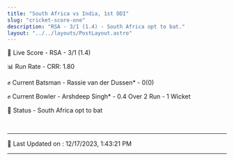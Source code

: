 ```yaml
---
title: "South Africa vs India, 1st ODI"
slug: "cricket-score-one"
description: "RSA - 3/1 (1.4) - South Africa opt to bat."
layout: "../../layouts/PostLayout.astro"
---
```


🔴 Live Score - RSA - 3/1 (1.4)  

📊 Run Rate - CRR: 1.80  

✊ Current Batsman - Rassie van der Dussen* - 0(0)  

✊ Current Bowler - Arshdeep Singh* - 0.4 Over 2 Run - 1 Wicket  

📑 Status - South Africa opt to bat

<br />

***

📝 Last Updated on : 12/17/2023, 1:43:21 PM

***


